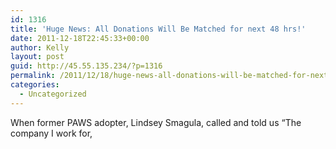 ```yaml
---
id: 1316
title: 'Huge News: All Donations Will Be Matched for next 48 hrs!'
date: 2011-12-18T22:45:33+00:00
author: Kelly
layout: post
guid: http://45.55.135.234/?p=1316
permalink: /2011/12/18/huge-news-all-donations-will-be-matched-for-next-48-hrs/
categories:
  - Uncategorized
---
```

When former PAWS adopter, Lindsey Smagula, called and told us &#8220;The company I work for,